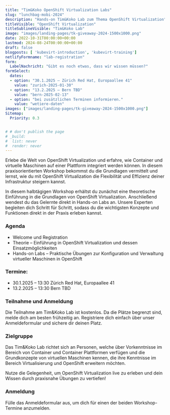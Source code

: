 ```yaml
---
title: "Tim&Koko OpenShift Virtualization Labs"
slug: "lunchbag-mobi-2024"
description: "Hands-on Tim&Koko Lab zum Thema OpenShift Virtualization"
titleVisible: "OpenShift Virtualization"
titleSublineVisible: "Tim&Koko Lab"
image: "images/landing-pages/tk-giveaway-2024-1500x1000.png"
date: 2022-10-31T00:00:00+00:00
lastmod: 2024-08-24T00:00:00+00:00
draft: false
blogposts: [ 'kubevirt-introduction', 'kubevirt-training']
netlifyFormname: "lab-registration"
form:
  LabelNachricht: "Gibt es noch etwas, dass wir wissen müssen?"
formSelect:
  dates:
  - option: "30.1.2025 – Zürich Red Hat, Europaallee 41"
    value: "zurich-2025-01-30"
  - option: "13.2.2025 – Bern TBD"
    value: "bern-2025-02-13"
  - option: "bei zusätzlichen Terminen informieren."
    value: "wetiere-daten"
images: ["images/landing-pages/tk-giveaway-2024-1500x1000.png"]
Sitemap:
  Priority: 0.3


# # don't publish the page
# _build:
#  list: never
#  render: never
---
```



Erlebe die Welt von OpenShift Virtualization und erfahre, wie Container und virtuelle Maschinen auf einer Plattform integriert werden können. In diesem praxisorientierten Workshop bekommst du die Grundlagen vermittelt und lernst, wie du mit OpenShift Virtualization die Flexibilität und Effizienz deiner Infrastruktur steigern kannst.

In diesem halbtägigen Workshop erhältst du zunächst eine theoretische Einführung in die Grundlagen von OpenShift Virtualization. Anschließend wendest du das Gelernte direkt in Hands-on Labs an. Unsere Experten
begleiten dich Schritt für Schritt, sodass du die wichtigsten Konzepte und Funktionen direkt in der Praxis erleben kannst.

### Agenda

* Welcome und Registration
* Theorie – Einführung in OpenShift Virtualization und dessen Einsatzmöglichkeiten
* Hands-on Labs – Praktische Übungen zur Konfiguration und Verwaltung virtueller Maschinen in OpenShift

### Termine:

* 30.1.2025 – 13:30 Zürich Red Hat, Europaallee 41
* 13.2.2025 – 13:30 Bern TBD

### Teilnahme und Anmeldung

Die Teilnahme am Tim&Koko Lab ist kostenlos. Da die Plätze begrenzt sind, melde dich am besten frühzeitig an. Registriere dich einfach über unser Anmeldeformular und sichere dir deinen Platz.

### Zielgruppe

Das Tim&Koko Lab richtet sich an Personen, welche über Vorkenntnisse im Bereich von Container und Container Plattformen verfügen und die Grundkonzepte von virtuellen Maschinen kennen, die ihre Kenntnisse im Bereich Virtualisierung und OpenShift erweitern möchten.

Nutze die Gelegenheit, um OpenShift Virtualization live zu erleben und dein Wissen durch praxisnahe Übungen zu vertiefen!

### Anmeldung

Fülle das Anmeldeformular aus, um dich für einen der beiden Workshop-Termine anzumelden.
